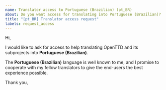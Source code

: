 ```yaml
---
name: Translator access to Portuguese (Brazilian) (pt_BR)
about: Do you want access for translating into Portuguese (Brazilian)?
title: "[pt_BR] Translator access request"
labels: request_access
---
```


<!-- translator: pt_BR -->
<!-- Please do not edit the header of this template. -->

Hi,

I would like to ask for access to help translating OpenTTD and its subprojects into **Portuguese (Brazilian)**.

The **Portuguese (Brazilian)** language is well known to me, and I promise to cooperate with my fellow translators to give the end-users the best experience possible.

<!-- Please do not edit the above message. Do feel free to add a personal note after this line. -->

Thank you,
